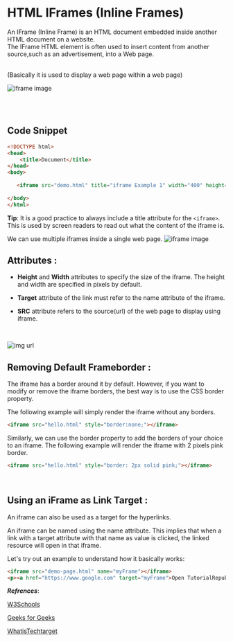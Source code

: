 # HTML IFrames (Inline Frames) 
An IFrame (Inline Frame) is an HTML document embedded inside another HTML document on a website.<br>
The IFrame HTML element is often used to insert content from another source,such as an advertisement, into a Web page.<br>

<br>
(Basically it is used to display a web page within a web page)

![iframe image](https://imgur.com/hI0t3ZI.jpg)



<br>
<br>

## Code Snippet

```html
<!DOCTYPE html>
<head>
    <title>Document</title>
</head>
<body>
  
   <iframe src="demo.html" title="iframe Example 1" width="400" height="300"></iframe>
    
</body>
</html>

```
<b>Tip</b>: It is a good practice to always include a title attribute for the ```<iframe>```. This is used by screen readers to read out what the content of the iframe is.


We can use multiple iframes inside a single web page.
![iframe image](https://imgur.com/9pgJ9LC.jpg)


## Attributes :

* **Height** and **Width** attributes to specify the size of the iframe.
The height and width are specified in pixels by default.

* **Target** attribute of the link must refer to the name attribute of the iframe.

* **SRC** attribute refers to the source(url) of the web page to display using iframe.
<br>

![img url](https://imgur.com/yuqoXKZ.jpg)

## Removing Default Frameborder :
The iframe has a border around it by default. However, if you want to modify or remove the iframe borders, the best way is to use the CSS border property.

The following example will simply render the iframe without any borders.

```html
<iframe src="hello.html" style="border:none;"></iframe>
```
Similarly, we can use the border property to add the borders of your choice to an iframe. The following example will render the iframe with 2 pixels pink border.

```html
<iframe src="hello.html" style="border: 2px solid pink;"></iframe>
```

<br>

## Using an iFrame as Link Target :


An iframe can also be used as a target for the hyperlinks.

An iframe can be named using the name attribute. This implies that when a link with a target attribute with that name as value is clicked, the linked resource will open in that iframe.

Let's try out an example to understand how it basically works:
```html
<iframe src="demo-page.html" name="myFrame"></iframe>
<p><a href="https://www.google.com" target="myFrame">Open TutorialRepublic.com</a></p>
```

***Refrences***:

[W3Schools](https://www.w3schools.com)

[Geeks for Geeks](https://www.geeksforgeeks.org)

[WhatisTechtarget](https://whatis.techtarget.com/)













